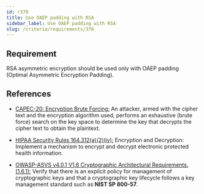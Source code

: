 ```yaml
---
id: r370
title: Use OAEP padding with RSA
sidebar_label: Use OAEP padding with RSA
slug: /criteria/requirements/370
---
```


## Requirement

RSA asymmetric encryption
should be used only with OAEP padding
(Optimal Asymmetric Encryption Padding).

## References

- [CAPEC-20: Encryption Brute Forcing:](https://capec.mitre.org/data/definitions/20.html)
An attacker, armed with the cipher text
and the encryption algorithm used,
performs an exhaustive (brute force) search
on the key space
to determine the key
that decrypts the cipher text
to obtain the plaintext.

- [HIPAA Security Rules 164.312(a)(2)(iv):](https://www.law.cornell.edu/cfr/text/45/164.312)
Encryption and Decryption:
Implement a mechanism to encrypt
and decrypt electronic protected health information.

- [OWASP-ASVS v4.0.1 V1.6 Cryptographic Architectural Requirements.(1.6.1):](https://owasp.org/www-pdf-archive/OWASP_Application_Security_Verification_Standard_4.0-en.pdf)
Verify that there is an explicit policy
for management of cryptographic keys
and that a cryptographic key lifecycle follows
a key management standard
such as **NIST SP 800-57**.
